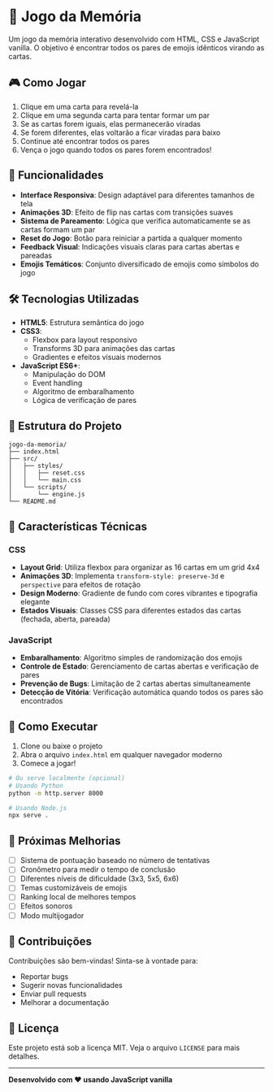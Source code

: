 # 🧠 Jogo da Memória

Um jogo da memória interativo desenvolvido com HTML, CSS e JavaScript vanilla. O objetivo é encontrar todos os pares de emojis idênticos virando as cartas.

## 🎮 Como Jogar

1. Clique em uma carta para revelá-la
2. Clique em uma segunda carta para tentar formar um par
3. Se as cartas forem iguais, elas permanecerão viradas
4. Se forem diferentes, elas voltarão a ficar viradas para baixo
5. Continue até encontrar todos os pares
6. Vença o jogo quando todos os pares forem encontrados!

## 🚀 Funcionalidades

- **Interface Responsiva**: Design adaptável para diferentes tamanhos de tela
- **Animações 3D**: Efeito de flip nas cartas com transições suaves
- **Sistema de Pareamento**: Lógica que verifica automaticamente se as cartas formam um par
- **Reset do Jogo**: Botão para reiniciar a partida a qualquer momento
- **Feedback Visual**: Indicações visuais claras para cartas abertas e pareadas
- **Emojis Temáticos**: Conjunto diversificado de emojis como símbolos do jogo

## 🛠️ Tecnologias Utilizadas

- **HTML5**: Estrutura semântica do jogo
- **CSS3**: 
  - Flexbox para layout responsivo
  - Transforms 3D para animações das cartas
  - Gradientes e efeitos visuais modernos
- **JavaScript ES6+**:
  - Manipulação do DOM
  - Event handling
  - Algoritmo de embaralhamento
  - Lógica de verificação de pares

## 📁 Estrutura do Projeto

```
jogo-da-memoria/
├── index.html
├── src/
│   ├── styles/
│   │   ├── reset.css
│   │   └── main.css
│   └── scripts/
│       └── engine.js
└── README.md
```

## 🎨 Características Técnicas

### CSS
- **Layout Grid**: Utiliza flexbox para organizar as 16 cartas em um grid 4x4
- **Animações 3D**: Implementa `transform-style: preserve-3d` e `perspective` para efeitos de rotação
- **Design Moderno**: Gradiente de fundo com cores vibrantes e tipografia elegante
- **Estados Visuais**: Classes CSS para diferentes estados das cartas (fechada, aberta, pareada)

### JavaScript
- **Embaralhamento**: Algoritmo simples de randomização dos emojis
- **Controle de Estado**: Gerenciamento de cartas abertas e verificação de pares
- **Prevenção de Bugs**: Limitação de 2 cartas abertas simultaneamente
- **Detecção de Vitória**: Verificação automática quando todos os pares são encontrados

## 🔧 Como Executar

1. Clone ou baixe o projeto
2. Abra o arquivo `index.html` em qualquer navegador moderno
3. Comece a jogar!

```bash
# Ou serve localmente (opcional)
# Usando Python
python -m http.server 8000

# Usando Node.js
npx serve .
```

## 🎯 Próximas Melhorias

- [ ] Sistema de pontuação baseado no número de tentativas
- [ ] Cronômetro para medir o tempo de conclusão
- [ ] Diferentes níveis de dificuldade (3x3, 5x5, 6x6)
- [ ] Temas customizáveis de emojis
- [ ] Ranking local de melhores tempos
- [ ] Efeitos sonoros
- [ ] Modo multijogador

## 🤝 Contribuições

Contribuições são bem-vindas! Sinta-se à vontade para:
- Reportar bugs
- Sugerir novas funcionalidades
- Enviar pull requests
- Melhorar a documentação

## 📄 Licença

Este projeto está sob a licença MIT. Veja o arquivo `LICENSE` para mais detalhes.

---

**Desenvolvido com ❤️ usando JavaScript vanilla**
